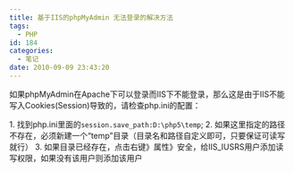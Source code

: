 ```yaml
---
title: 基于IIS的phpMyAdmin 无法登录的解决方法
tags:
  - PHP
id: 184
categories:
  - 笔记
date: 2010-09-09 23:43:20
---
```


如果phpMyAdmin在Apache下可以登录而IIS下不能登录，那么这是由于IIS不能写入Cookies(Session)导致的，请检查php.ini的配置：

1\. 找到php.ini里面的`session.save_path:D:\php5\temp`;
2\. 如果这里指定的路径不存在，必须新建一个“temp”目录（目录名和路径自定义即可，只要保证可读写就行）
3\. 如果目录已经存在，点击右键》属性》安全，给IIS_IUSRS用户添加读写权限，如果没有该用户则添加该用户